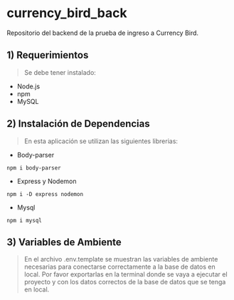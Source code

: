 # currency_bird_back
Repositorio del backend de la prueba de ingreso a Currency Bird.

## 1) Requerimientos
> Se debe tener instalado:

* Node.js
* npm
* MySQL

## 2) Instalación de Dependencias
> En esta aplicación se utilizan las siguientes librerias:

* Body-parser

```
npm i body-parser
```
* Express y Nodemon
```
npm i -D express nodemon
```
* Mysql
```
npm i mysql
```

## 3) Variables de Ambiente
> En el archivo .env.template se muestran las variables de ambiente necesarias para conectarse correctamente a la base de datos en local. Por favor exportarlas en la terminal donde se vaya a ejecutar el proyecto y con los datos correctos de la base de datos que se tenga en local.





